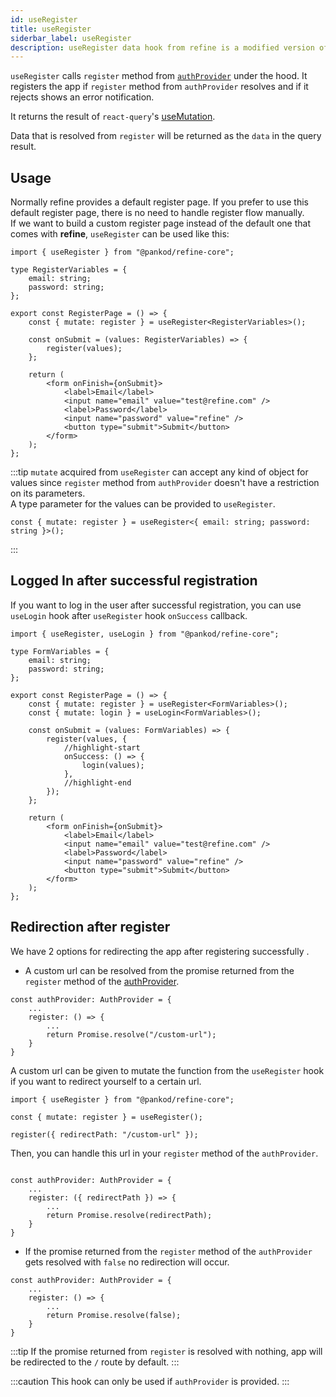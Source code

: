 ```yaml
---
id: useRegister
title: useRegister
siderbar_label: useRegister
description: useRegister data hook from refine is a modified version of react-query's useMutation for registration.
---
```


`useRegister` calls `register` method from [`authProvider`](/core/providers/auth-provider.md) under the hood. It registers the app if `register` method from `authProvider` resolves and if it rejects shows an error notification.

It returns the result of `react-query`'s [useMutation](https://react-query.tanstack.com/reference/useMutation).

Data that is resolved from `register` will be returned as the `data` in the query result.

## Usage

Normally refine provides a default register page. If you prefer to use this default register page, there is no need to handle register flow manually.  
If we want to build a custom register page instead of the default one that comes with **refine**, `useRegister` can be used like this:

```tsx title="pages/customRegisterPage"
import { useRegister } from "@pankod/refine-core";

type RegisterVariables = {
    email: string;
    password: string;
};

export const RegisterPage = () => {
    const { mutate: register } = useRegister<RegisterVariables>();

    const onSubmit = (values: RegisterVariables) => {
        register(values);
    };

    return (
        <form onFinish={onSubmit}>
            <label>Email</label>
            <input name="email" value="test@refine.com" />
            <label>Password</label>
            <input name="password" value="refine" />
            <button type="submit">Submit</button>
        </form>
    );
};
```

:::tip
`mutate` acquired from `useRegister` can accept any kind of object for values since `register` method from `authProvider` doesn't have a restriction on its parameters.  
A type parameter for the values can be provided to `useRegister`.

```tsx
const { mutate: register } = useRegister<{ email: string; password: string }>();
```

:::

## Logged In after successful registration

If you want to log in the user after successful registration, you can use `useLogin` hook after `useRegister` hook `onSuccess` callback.

```tsx title="pages/customRegisterPage"
import { useRegister, useLogin } from "@pankod/refine-core";

type FormVariables = {
    email: string;
    password: string;
};

export const RegisterPage = () => {
    const { mutate: register } = useRegister<FormVariables>();
    const { mutate: login } = useLogin<FormVariables>();

    const onSubmit = (values: FormVariables) => {
        register(values, {
            //highlight-start
            onSuccess: () => {
                login(values);
            },
            //highlight-end
        });
    };

    return (
        <form onFinish={onSubmit}>
            <label>Email</label>
            <input name="email" value="test@refine.com" />
            <label>Password</label>
            <input name="password" value="refine" />
            <button type="submit">Submit</button>
        </form>
    );
};
```

## Redirection after register

We have 2 options for redirecting the app after registering successfully .

-   A custom url can be resolved from the promise returned from the `register` method of the [authProvider](/core/providers/auth-provider.md).

```tsx
const authProvider: AuthProvider = {
    ...
    register: () => {
        ...
        return Promise.resolve("/custom-url");
    }
}
```

A custom url can be given to mutate the function from the `useRegister` hook if you want to redirect yourself to a certain url.

```tsx
import { useRegister } from "@pankod/refine-core";

const { mutate: register } = useRegister();

register({ redirectPath: "/custom-url" });
```

Then, you can handle this url in your `register` method of the `authProvider`.

```tsx

const authProvider: AuthProvider = {
    ...
    register: ({ redirectPath }) => {
        ...
        return Promise.resolve(redirectPath);
    }
}

```

-   If the promise returned from the `register` method of the `authProvider` gets resolved with `false` no redirection will occur.

```tsx
const authProvider: AuthProvider = {
    ...
    register: () => {
        ...
        return Promise.resolve(false);
    }
}
```

:::tip
If the promise returned from `register` is resolved with nothing, app will be redirected to the `/` route by default.
:::

:::caution
This hook can only be used if `authProvider` is provided.
:::
